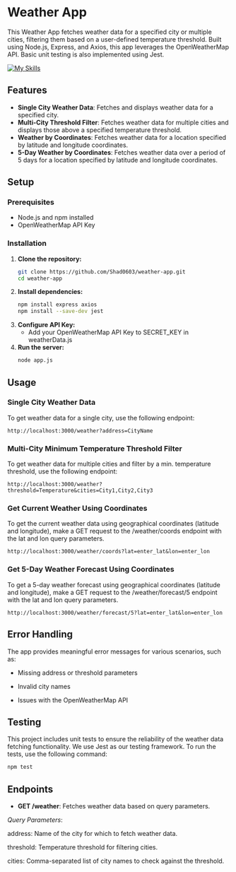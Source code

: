 # Weather App

This Weather App fetches weather data for a specified city or multiple cities, filtering them based on a user-defined temperature threshold. Built using Node.js, Express, and Axios, this app leverages the OpenWeatherMap API. Basic unit testing is also implemented using Jest.

[![My Skills](https://skillicons.dev/icons?i=js,nodejs,express,jest&theme=light)](https://skillicons.dev)
## Features

- **Single City Weather Data**: Fetches and displays weather data for a specified city.
- **Multi-City Threshold Filter**: Fetches weather data for multiple cities and displays those above a specified temperature threshold.
- **Weather by Coordinates**: Fetches weather data for a location specified by latitude and longitude coordinates.
- **5-Day Weather by Coordinates**: Fetches weather data over a period of 5 days for a location specified by latitude and longitude coordinates.

## Setup

### Prerequisites

- Node.js and npm installed
- OpenWeatherMap API Key

### Installation

1. **Clone the repository:**
   ```bash
   git clone https://github.com/Shad0603/weather-app.git
   cd weather-app
2. **Install dependencies:**
   ```bash
   npm install express axios
   npm install --save-dev jest
3. **Configure API Key:**
   - Add your OpenWeatherMap API Key to SECRET_KEY in weatherData.js
4. **Run the server:**
   ```bash
   node app.js
## Usage

### Single City Weather Data

To get weather data for a single city, use the following endpoint:
```plaintext
http://localhost:3000/weather?address=CityName
```
### Multi-City Minimum Temperature Threshold Filter
To get weather data for multiple cities and filter by a min. temperature threshold, use the following endpoint:
```plaintext
http://localhost:3000/weather?threshold=Temperature&cities=City1,City2,City3
```
### Get Current Weather Using Coordinates
To get the current weather data using geographical coordinates (latitude and longitude), make a GET request to the /weather/coords endpoint with the lat and lon query parameters.
```plaintext
http://localhost:3000/weather/coords?lat=enter_lat&lon=enter_lon
```
### Get 5-Day Weather Forecast Using Coordinates
To get a 5-day weather forecast using geographical coordinates (latitude and longitude), make a GET request to the /weather/forecast/5 endpoint with the lat and lon query parameters.
```plaintext
http://localhost:3000/weather/forecast/5?lat=enter_lat&lon=enter_lon
```
## Error Handling
The app provides meaningful error messages for various scenarios, such as:

- Missing address or threshold parameters

- Invalid city names

- Issues with the OpenWeatherMap API
  
## Testing

This project includes unit tests to ensure the reliability of the weather data fetching functionality. We use Jest as our testing framework.
To run the tests, use the following command:
```bash
npm test
```

## Endpoints
- **GET /weather**: Fetches weather data based on query parameters.

*Query Parameters*:

address: Name of the city for which to fetch weather data.

threshold: Temperature threshold for filtering cities.

cities: Comma-separated list of city names to check against the threshold.

